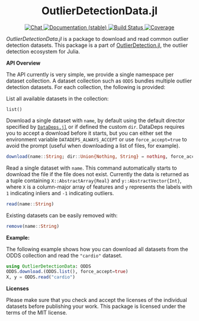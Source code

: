 <h1 align="center">OutlierDetectionData.jl</h1>
<p align="center">
  <a href="https://discord.gg/5ErtExMV">
    <img src="https://img.shields.io/badge/chat-on%20discord-7289da.svg?sanitize=true" alt="Chat">
  </a>
  <a href="https://davnn.github.io/OutlierDetectionData.jl/stable">
    <img src="https://img.shields.io/badge/docs-stable-blue.svg" alt="Documentation (stable)">
  </a>
  <a href="https://github.com/davnn/OutlierDetectionData.jl/actions">
    <img src="https://github.com/davnn/OutlierDetectionData.jl/workflows/CI/badge.svg" alt="Build Status">
  </a>
  <a href="https://codecov.io/gh/davnn/OutlierDetectionData.jl">
    <img src="https://codecov.io/gh/davnn/OutlierDetectionData.jl/branch/master/graph/badge.svg" alt="Coverage">
  </a>
</p>

*OutlierDetectionData.jl* is a package to download and read common outlier detection datasets. This package is a part of [OutlierDetection.jl](https://github.com/davnn/OutlierDetection.jl/), the outlier detection ecosystem for Julia.

**API Overview**

The API currently is very simple, we provide a single namespace per dataset collection. A dataset collection such as `ODDS` bundles multiple outlier detection datasets. For each collection, the following is provided:

List all available datasets in the collection:

```
list()
```

Download a single dataset with `name`, by default using the default director specified by [`DataDeps.jl`](https://github.com/oxinabox/DataDeps.jl) or if defined the custom `dir`. DataDeps requires you to accept a download before it starts, but you can either set the environment variable `DATADEPS_ALWAYS_ACCEPT` or use `force_accept=true` to avoid the prompt (useful when downloading a list of files, for example).

```julia
download(name::String; dir::Union{Nothing, String} = nothing, force_accept::Bool = false)
```

Read a single dataset with `name`. This command automatically starts to download the file if the file does not exist. Currently the data is returned as a tuple containing `X::AbstractArray{Real}` and `y::AbstractVector{Int}`, where `X` is a column-major array of features and `y` represents the labels with `1` indicating inliers and `-1` indicating outliers.

```julia
read(name::String)
```

Existing datasets can be easily removed with:

```julia
remove(name::String)
```

**Example:**

The following example shows how you can download all datasets from the ODDS collection and read the `"cardio"` dataset.

```julia
using OutlierDetectionData: ODDS
ODDS.download.(ODDS.list(), force_accept=true)
X, y = ODDS.read("cardio")
```

**Licenses**

Please make sure that you check and accept the licenses of the individual datasets before publishing your work. This package is licensed under the terms of the MIT license.
